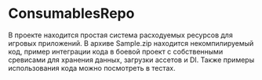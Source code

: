 # ConsumablesRepo

В проекте находится простая система расходуемых ресурсов для игровых приложений. 
В архиве Sample.zip находится некомпилируемый код, пример интеграции кода в боевой проект с собственными сревисами для хранения данных, загрузки ассетов и DI. Также примеры использования кода можно посмотреть в тестах. 
